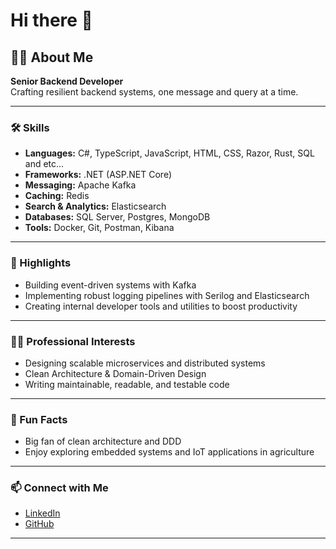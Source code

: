 # Hi there 👋

## 👨‍💻 About Me

**Senior Backend Developer**  
Crafting resilient backend systems, one message and query at a time.

---

### 🛠️ Skills

- **Languages:** C#, TypeScript, JavaScript, HTML, CSS, Razor, Rust, SQL and etc...  
- **Frameworks:** .NET (ASP.NET Core)  
- **Messaging:** Apache Kafka  
- **Caching:** Redis  
- **Search & Analytics:** Elasticsearch  
- **Databases:** SQL Server, Postgres, MongoDB  
- **Tools:** Docker, Git, Postman, Kibana  

---

### 🚀 Highlights

- Building event-driven systems with Kafka
- Implementing robust logging pipelines with Serilog and Elasticsearch
- Creating internal developer tools and utilities to boost productivity

---

### 🧑‍💼 Professional Interests

- Designing scalable microservices and distributed systems
- Clean Architecture & Domain-Driven Design
- Writing maintainable, readable, and testable code

---

### 🌱 Fun Facts

- Big fan of clean architecture and DDD
- Enjoy exploring embedded systems and IoT applications in agriculture

---

### 📫 Connect with Me

- [LinkedIn](https://www.linkedin.com/in/ros-sokcheanith-24081423b/)
- [GitHub](https://github.com/nith-aba)

---

<!--
Feel free to reach out for collaboration, discussion, or just to say hi!
-->
